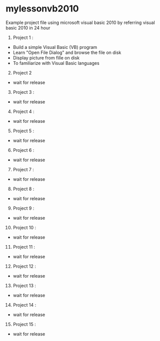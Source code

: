# mylessonvb2010

Example project file using microsoft visual basic 2010 by referring visual basic 2010 in 24 hour

1. Project 1 : 
  - Build a simple Visual Basic (VB) program
  - Learn "Open File Dialog" and browse the file on disk
  - Display picture from fille on disk
  - To familiarize with Visual Basic languages

2. Project 2 
  - wait for release


3. Project 3 :
  - wait for release


4. Project 4 :
 - wait for release


5. Project 5 :
 - wait for release


6. Project 6 :
 - wait for release


7. Project 7 :
 - wait for release


8. Project 8 :
  - wait for release


9. Project 9 :
  - wait for release


10. Project 10 :
  - wait for release


11. Project 11 :
  - wait for release


12. Project 12 :
  - wait for release


13. Project 13 :
  - wait for release


14. Project 14 :
  - wait for release


15. Project 15 :
  - wait for release

